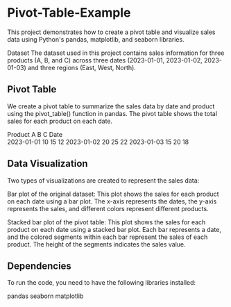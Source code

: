 # Pivot-Table-Example

This project demonstrates how to create a pivot table and visualize sales data using Python's pandas, matplotlib, and seaborn libraries.

Dataset
The dataset used in this project contains sales information for three products (A, B, and C) across three dates (2023-01-01, 2023-01-02, 2023-01-03) and three regions (East, West, North).

## Pivot Table
We create a pivot table to summarize the sales data by date and product using the pivot_table() function in pandas. The pivot table shows the total sales for each product on each date.

Product       A   B   C
Date                    
2023-01-01   10  15  12
2023-01-02   20  25  22
2023-01-03   15  20  18

## Data Visualization
Two types of visualizations are created to represent the sales data:

Bar plot of the original dataset: This plot shows the sales for each product on each date using a bar plot. The x-axis represents the dates, the y-axis represents the sales, and different colors represent different products.

Stacked bar plot of the pivot table: This plot shows the sales for each product on each date using a stacked bar plot. Each bar represents a date, and the colored segments within each bar represent the sales of each product. The height of the segments indicates the sales value.

## Dependencies
To run the code, you need to have the following libraries installed:

pandas
seaborn
matplotlib
